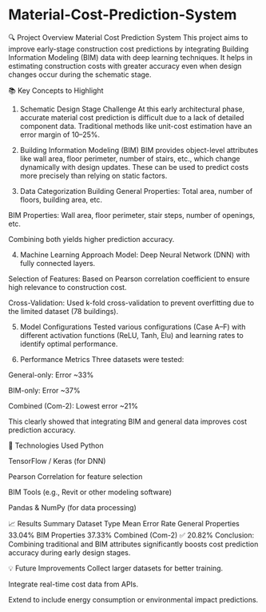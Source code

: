 # Material-Cost-Prediction-System
🔍 Project Overview
Material Cost Prediction System
This project aims to improve early-stage construction cost predictions by integrating Building Information Modeling (BIM) data with deep learning techniques. It helps in estimating construction costs with greater accuracy even when design changes occur during the schematic stage.

📚 Key Concepts to Highlight
1. Schematic Design Stage Challenge
At this early architectural phase, accurate material cost prediction is difficult due to a lack of detailed component data. Traditional methods like unit-cost estimation have an error margin of 10–25%.

2. Building Information Modeling (BIM)
BIM provides object-level attributes like wall area, floor perimeter, number of stairs, etc., which change dynamically with design updates. These can be used to predict costs more precisely than relying on static factors.

3. Data Categorization
Building General Properties: Total area, number of floors, building area, etc.

BIM Properties: Wall area, floor perimeter, stair steps, number of openings, etc.

Combining both yields higher prediction accuracy.

4. Machine Learning Approach
Model: Deep Neural Network (DNN) with fully connected layers.

Selection of Features: Based on Pearson correlation coefficient to ensure high relevance to construction cost.

Cross-Validation: Used k-fold cross-validation to prevent overfitting due to the limited dataset (78 buildings).

5. Model Configurations
Tested various configurations (Case A–F) with different activation functions (ReLU, Tanh, Elu) and learning rates to identify optimal performance.

6. Performance Metrics
Three datasets were tested:

General-only: Error ~33%

BIM-only: Error ~37%

Combined (Com-2): Lowest error ~21%

This clearly showed that integrating BIM and general data improves cost prediction accuracy.

🚀 Technologies Used
Python

TensorFlow / Keras (for DNN)

Pearson Correlation for feature selection

BIM Tools (e.g., Revit or other modeling software)

Pandas & NumPy (for data processing)

📈 Results Summary
Dataset Type	Mean Error Rate
General Properties	33.04%
BIM Properties	37.33%
Combined (Com-2)	✅ 20.82%
Conclusion: Combining traditional and BIM attributes significantly boosts cost prediction accuracy during early design stages.

💡 Future Improvements
Collect larger datasets for better training.

Integrate real-time cost data from APIs.

Extend to include energy consumption or environmental impact predictions.
